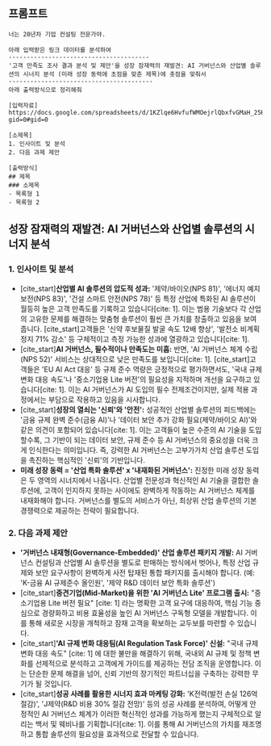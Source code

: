 ## 프롬프트
```
너는 20년차 기업 컨설팅 전문가야.

아래 입력받은 링크 데이터를 분석하여 
---------------------------------------
'고객 만족도 조사 결과 분석 및 제안'을 성장 잠재력의 재발견: AI 거버넌스와 산업별 솔루션의 시너지 분석 (미래 성장 동력에 초점을 맞춘 제목)에 촛점을 맞춰서
----------------------------------------
아래 출력방식으로 정리해줘

[입력자료]
https://docs.google.com/spreadsheets/d/1KZlqe6HvfufWMOejrlQbxfvGMaH_25KUrYMoUsJZQxQ/edit?gid=0#gid=0

[소제목]
1. 인사이트 및 분석
2. 다음 과제 제안

[출력방식]
## 제목
### 소제목
- 목록형 1
- 목록형 2
```
## 성장 잠재력의 재발견: AI 거버넌스와 산업별 솔루션의 시너지 분석

### 1. 인사이트 및 분석
- [cite_start]**산업별 AI 솔루션의 압도적 성과:** '제약/바이오(NPS 81)', '에너지 예지보전(NPS 83)', '건설 스마트 안전(NPS 78)' 등 특정 산업에 특화된 AI 솔루션이 월등히 높은 고객 만족도를 기록하고 있습니다[cite: 1]. 이는 범용 기술보다 각 산업의 고유한 문제를 해결하는 맞춤형 솔루션이 훨씬 큰 가치를 창출하고 있음을 보여줍니다. [cite_start]고객들은 '신약 후보물질 발굴 속도 12배 향상', '발전소 비계획 정지 71% 감소' 등 구체적이고 측정 가능한 성과에 열광하고 있습니다[cite: 1].
- [cite_start]**AI 거버넌스, 필수적이나 만족도는 미흡:** 반면, 'AI 거버넌스 체계 수립(NPS 52)' 서비스는 상대적으로 낮은 만족도를 보입니다[cite: 1]. [cite_start]고객들은 'EU AI Act 대응' 등 규제 준수 역량은 긍정적으로 평가하면서도, '국내 규제 변화 대응 속도'나 '중소기업용 Lite 버전'의 필요성을 지적하며 개선을 요구하고 있습니다[cite: 1]. 이는 AI 거버넌스가 AI 도입의 필수 전제조건이지만, 실제 적용 과정에서는 부담으로 작용하고 있음을 시사합니다.
- [cite_start]**성장의 열쇠는 '신뢰'와 '안전':** 성공적인 산업별 솔루션의 피드백에는 '금융 규제 완벽 준수(금융 AI)'나 '데이터 보안 추가 강화 필요(제약/바이오 AI)'와 같은 의견이 포함되어 있습니다[cite: 1]. 이는 고객들이 높은 수준의 AI 기술을 도입할수록, 그 기반이 되는 데이터 보안, 규제 준수 등 AI 거버넌스의 중요성을 더욱 크게 인식한다는 의미입니다. 즉, 강력한 AI 거버넌스는 고부가가치 산업 솔루션 도입을 촉진하는 핵심적인 '신뢰'의 기반입니다.
- **미래 성장 동력 = '산업 특화 솔루션' x '내재화된 거버넌스':** 진정한 미래 성장 동력은 두 영역의 시너지에서 나옵니다. 산업별 전문성과 혁신적인 AI 기술을 결합한 솔루션에, 고객이 인지하지 못하는 사이에도 완벽하게 작동하는 AI 거버넌스 체계를 내재화해야 합니다. 거버넌스를 별도의 서비스가 아닌, 최상위 산업 솔루션의 기본 경쟁력으로 제공하는 전략이 필요합니다.

### 2. 다음 과제 제안
- **'거버넌스 내재형(Governance-Embedded)' 산업 솔루션 패키지 개발:** AI 거버넌스 컨설팅과 산업별 AI 솔루션을 별도로 판매하는 방식에서 벗어나, 특정 산업 규제와 보안 요구사항이 완벽하게 사전 탑재된 통합 패키지를 출시해야 합니다. (예: 'K-금융 AI 규제준수 올인원', '제약 R&D 데이터 보안 특화 솔루션')
- [cite_start]**중견기업(Mid-Market)을 위한 'AI 거버넌스 Lite' 프로그램 출시:** "중소기업용 Lite 버전 필요" [cite: 1] 라는 명확한 고객 요구에 대응하여, 핵심 기능 중심으로 경량화하고 비용 효율성을 높인 AI 거버넌스 구독형 모델을 개발합니다. 이를 통해 새로운 시장을 개척하고 잠재 고객을 확보하는 교두보를 마련할 수 있습니다.
- [cite_start]**'AI 규제 변화 대응팀(AI Regulation Task Force)' 신설:** "국내 규제 변화 대응 속도" [cite: 1] 에 대한 불만을 해결하기 위해, 국내외 AI 규제 및 정책 변화를 선제적으로 분석하고 고객에게 가이드를 제공하는 전담 조직을 운영합니다. 이는 단순한 문제 해결을 넘어, 신뢰 기반의 장기적인 파트너십을 구축하는 강력한 무기가 될 것입니다.
- [cite_start]**성공 사례를 활용한 시너지 효과 마케팅 강화:** 'K전력(발전 손실 126억 절감)', 'J제약(R&D 비용 30% 절감 전망)' 등의 성공 사례를 분석하여, 어떻게 안정적인 AI 거버넌스 체계가 이러한 혁신적인 성과를 가능하게 했는지 구체적으로 알리는 백서 및 웨비나를 기획합니다[cite: 1]. 이를 통해 AI 거버넌스의 가치를 재조명하고 통합 솔루션의 필요성을 효과적으로 전달할 수 있습니다.